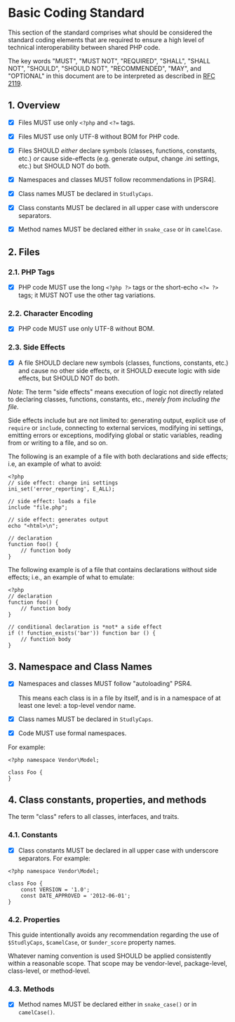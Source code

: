 # Basic Coding Standard

This section of the standard comprises what should be considered the standard
coding elements that are required to ensure a high level of technical
interoperability between shared PHP code.

The key words "MUST", "MUST NOT", "REQUIRED", "SHALL", "SHALL NOT", "SHOULD",
"SHOULD NOT", "RECOMMENDED", "MAY", and "OPTIONAL" in this document are to be
interpreted as described in [RFC 2119].

[RFC 2119]: http://www.ietf.org/rfc/rfc2119.txt
[PSR-0]: https://github.com/php-fig/fig-standards/blob/master/accepted/PSR-0.md
[PSR-4]: https://github.com/php-fig/fig-standards/blob/master/accepted/PSR-4-autoloader.md

## 1. Overview

- [x] Files MUST use only `<?php` and `<?=` tags.

- [x] Files MUST use only UTF-8 without BOM for PHP code.

- [x] Files SHOULD *either* declare symbols (classes, functions, constants, etc.) *or* cause side-effects (e.g. generate output,
  change .ini settings, etc.) but SHOULD NOT do both.

- [x] Namespaces and classes MUST follow recommendations in [PSR4].

- [x] Class names MUST be declared in `StudlyCaps`.

- [x] Class constants MUST be declared in all upper case with underscore separators.

- [x] Method names MUST be declared either in `snake_case` or in `camelCase`.

## 2. Files

### 2.1. PHP Tags

- [x] PHP code MUST use the long `<?php ?>` tags or the short-echo `<?= ?>` tags; it MUST NOT use the other tag variations.

### 2.2. Character Encoding

- [x] PHP code MUST use only UTF-8 without BOM.

### 2.3. Side Effects

- [x] A file SHOULD declare new symbols (classes, functions, constants, etc.) and cause no other side effects, or it SHOULD
  execute logic with side effects, but SHOULD NOT do both.

*Note*: The term "side effects" means execution of logic not directly related to declaring classes, functions, constants, etc.,
*merely from including the file*.

Side effects include but are not limited to: generating output, explicit use of `require` or `include`, connecting to external
services, modifying ini settings, emitting errors or exceptions, modifying global or static variables, reading from or writing to
a file, and so on.

The following is an example of a file with both declarations and side effects;
i.e, an example of what to avoid:

``` {.php}
<?php
// side effect: change ini settings
ini_set('error_reporting', E_ALL);

// side effect: loads a file
include "file.php";

// side effect: generates output
echo "<html>\n";

// declaration
function foo() {
    // function body
}
```

The following example is of a file that contains declarations without side
effects; i.e., an example of what to emulate:

``` {.php}
<?php
// declaration
function foo() {
    // function body
}

// conditional declaration is *not* a side effect
if (! function_exists('bar')) function bar () {
    // function body
}
```

## 3. Namespace and Class Names

- [x] Namespaces and classes MUST follow "autoloading" PSR4.

    This means each class is in a file by itself, and is in a namespace of at least one level: a top-level vendor name.

- [x] Class names MUST be declared in `StudlyCaps`.

- [x] Code MUST use formal namespaces.

For example:

``` {.php}
<?php namespace Vendor\Model;

class Foo {
}
```

## 4. Class constants, properties, and methods

The term "class" refers to all classes, interfaces, and traits.

### 4.1. Constants

- [x] Class constants MUST be declared in all upper case with underscore separators.
For example:

``` {.php}
<?php namespace Vendor\Model;

class Foo {
    const VERSION = '1.0';
    const DATE_APPROVED = '2012-06-01';
}
```

### 4.2. Properties

This guide intentionally avoids any recommendation regarding the use of
`$StudlyCaps`, `$camelCase`, or `$under_score` property names.

Whatever naming convention is used SHOULD be applied consistently within a
reasonable scope. That scope may be vendor-level, package-level, class-level,
or method-level.

### 4.3. Methods

- [x] Method names MUST be declared either in `snake_case()` or in `camelCase()`.

